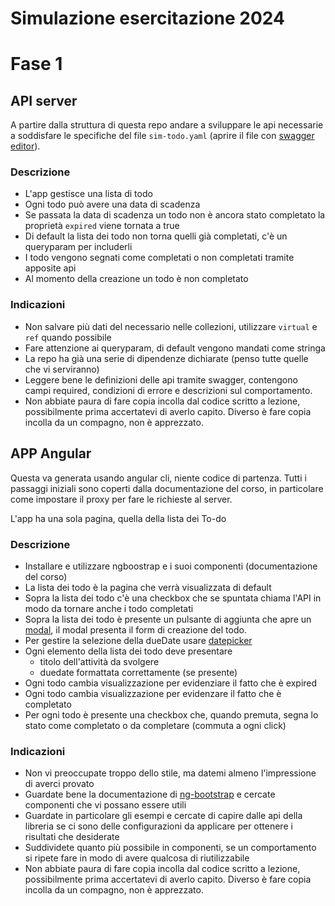 # Simulazione esercitazione 2024

# Fase 1

## API server
A partire dalla struttura di questa repo andare a sviluppare le api necessarie a soddisfare le specifiche del file `sim-todo.yaml` (aprire il file con [swagger editor](https://editor.swagger.io/)).

### Descrizione
- L'app gestisce una lista di todo
- Ogni todo può avere una data di scadenza
- Se passata la data di scadenza un todo non è ancora stato completato la proprietà `expired` viene tornata a true
- Di default la lista dei todo non torna quelli già completati, c'è un queryparam per includerli
- I todo vengono segnati come completati o non completati tramite apposite api
- Al momento della creazione un todo è non completato

### Indicazioni
- Non salvare più dati del necessario nelle collezioni, utilizzare `virtual` e `ref` quando possibile
- Fare attenzione ai queryparam, di default vengono mandati come stringa
- La repo ha già una serie di dipendenze dichiarate (penso tutte quelle che vi serviranno)
- Leggere bene le definizioni delle api tramite swagger, contengono campi required, condizioni di errore e descrizioni sul comportamento.
- Non abbiate paura di fare copia incolla dal codice scritto a lezione, possibilmente prima accertatevi di averlo capito. Diverso è fare copia incolla da un compagno, non è apprezzato.


## APP Angular
Questa va generata usando angular cli, niente codice di partenza. Tutti i passaggi iniziali sono coperti dalla documentazione del corso, in particolare come impostare il proxy per fare le richieste al server.

L'app ha una sola pagina, quella della lista dei To-do

### Descrizione
- Installare e utilizzare ngboostrap e i suoi componenti (documentazione del corso)
- La lista dei todo è la pagina che verrà visualizzata di default
- Sopra la lista dei todo c'è una checkbox che se spuntata chiama l'API in modo da tornare anche i todo completati
- Sopra la lista dei todo è presente un pulsante di aggiunta che apre un [modal](https://ng-bootstrap.github.io/#/components/modal/examples), il modal presenta il form di creazione del todo.
- Per gestire la selezione della dueDate usare [datepicker](https://ng-bootstrap.github.io/#/components/datepicker/overview)
- Ogni elemento della lista dei todo deve presentare
  - titolo dell'attività da svolgere
  - duedate formattata correttamente (se presente)
- Ogni todo cambia visualizzazione per evidenziare il fatto che è expired
- Ogni todo cambia visualizzazione per evidenzare il fatto che è completato
- Per ogni todo è presente una checkbox che, quando premuta, segna lo stato come completato o da completare (commuta a ogni click)

### Indicazioni
- Non vi preoccupate troppo dello stile, ma datemi almeno l'impressione di averci provato
- Guardate bene la documentazione di [ng-bootstrap](https://ng-bootstrap.github.io/) e cercate componenti che vi possano essere utili
- Guardate in particolare gli esempi e cercate di capire dalle api della libreria se ci sono delle configurazioni da applicare per ottenere i risultati che desiderate
- Suddividete quanto più possibile in componenti, se un comportamento si ripete fare in modo di avere qualcosa di riutilizzabile
- Non abbiate paura di fare copia incolla dal codice scritto a lezione, possibilmente prima accertatevi di averlo capito. Diverso è fare copia incolla da un compagno, non è apprezzato.
